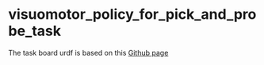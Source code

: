 # visuomotor_policy_for_pick_and_probe_task
The task board urdf is based on this [Github page](https://github.com/hrii-iit/robothon-2023-board-description)

